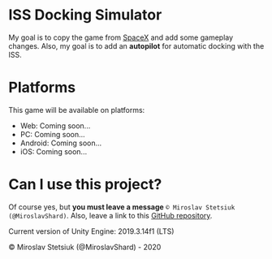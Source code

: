 # ISS Docking Simulator
My goal is to copy the game from [SpaceX](https://iss-sim.spacex.com/) and add some gameplay changes. Also, my goal is to add an <b>autopilot</b> for automatic docking with the ISS.

# Platforms
This game will be available on platforms:
- Web: Coming soon...
- PC: Coming soon...
- Android: Coming soon...
- iOS: Coming soon...

# Can I use this project?
Of course yes, but <b>you must leave a message</b> `© Miroslav Stetsiuk (@MiroslavShard)`. Also, leave a link to this [GitHub repository](https://github.com/MiroslavShard/ISS-Docking-Simulator).

Current version of Unity Engine: 2019.3.14f1 (LTS)

© Miroslav Stetsiuk (@MiroslavShard) - 2020
